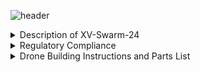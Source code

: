 ![header](https://capsule-render.vercel.app/api?type=waving&text=XV:%20Swarm-2024&animation=scaleIn&color=gradient&fontColor=000000&customColorList=2&height=150&fontSize=50&fontAlignY=25)
<details>  
    <summary>Description of XV-Swarm-24</summary>

        The objective of this class was to create and program swarm drones ourselves. For the first few weeks of class we worked on building the drones using a parts kit. In order to legally fly the drone, we needed approval for multiple FAA and school district waivers, some of which had to be revised. We also created the necessary code from scratch, including the keyboard and flexstick controls, the communications from the arduino to the flight controller, the access point, and the base station.
</details>

<details> 
    <summary>Regulatory Compliance</summary>

    - FAA Multi Waiver
    - RSD Multi Waiver
    - § 107.35 – Operation of Multiple Small UAS
    - Register With FAA
    - Register RSD with ODA
    - Request Fria 

</details>

<details>
    <summary>Drone Building Instructions and Parts List
    </summary>
    <details>
        <summary>Frame Construction</summary>
        <a href="https://github.com/Kbratland/DronSbusCod/blob/main/FrameConstruction.md">Frame Instructions</a>
    </details>
    <details>
        <summary>Wiring!</summary>
        <a href="https://github.com/Kbratland/DronSbusCod/blob/main/Wiring.md">Wiring Instructions</a>
    </details>
    <details>
        <summary>Code installation and Configuration</summary>
            <details>
                <summary>Code</summary>
             <a href="https://github.com/Kbratland/DronSbusCod/blob/main/CodeInstall.md">Code Installation Instructions</a>
            </details>
            <details>
                <summary>Configuration</summary>
                <a href="https://github.com/Kbratland/DronSbusCod/blob/main/Configuration.md">Configuration Instructions</a>
            </details>
    </details>
    <details>
        <summary>Parts Needed:</summary>
        <a href="https://www.digikey.com/en/products/detail/jst-sales-america-inc/A08SR08SR30K203A/9922207">8-Pin JST Cable </a> \n
        <a href="https://holybro.com/collections/autopilot-flight-controllers/products/kakute-f4-v2-4">Kakute F4 v2.4 Flight Controller</a> \n
        <a href="">BOTTOM TEXT</a>\n
        <a href="">BOTTOM TEXT</a>\n
        <a href="">BOTTOM TEXT</a>\n
        <a href="">BOTTOM TEXT</a>\n
        <a href="">BOTTOM TEXT</a>\n
        <a href="">BOTTOM TEXT</a>\n
        <a href="">BOTTOM TEXT</a>\n
        <a href="">BOTTOM TEXT</a>\n
    </details>
</details>

